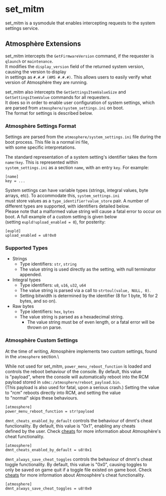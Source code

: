 # set_mitm
set_mitm is a sysmodule that enables intercepting requests to the system settings service.

## Atmosphère Extensions

set_mitm intercepts the `GetFirmwareVersion` command, if the requester is `qlaunch` or `maintenance`.\
It modifies the `display_version` field of the returned system version, causing the version to display\
in settings as `#.#.# (AMS #.#.#)`. This allows users to easily verify what version of Atmosphère they are running.

set_mitm also intercepts the `GetSettingsItemValueSize` and `GetSettingsItemValue` commands for all requesters.\
It does so in order to enable user configuration of system settings, which are parsed from `atmosphere/system_settings.ini` on boot.\
The format for settings is described below.

### Atmosphère Settings Format

Settings are parsed from the `atmosphere/system_settings.ini` file during the boot process. This file is a normal ini file,\
with some specific interpretations.

The standard representation of a system setting's identifier takes the form `name!key`. This is represented within\
`system_settings.ini` as a section `name`, with an entry `key`. For example:

```
[name]
key = ...
```

System settings can have variable types (strings, integral values, byte arrays, etc). To accommodate this, `system_settings.ini`\
must store values as a `type_identifier!value_store` pair. A number of different types are supported, with identifiers detailed below.\
Please note that a malformed value string will cause a fatal error to occur on boot. A full example of a custom setting is given below\
(setting `eupld!upload_enabled = 0`), for posterity:

```
[eupld]
upload_enabled = u8!0x0
```

### Supported Types

* Strings
    * Type identifiers: `str`, `string`
    * The value string is used directly as the setting, with null terminator appended.
* Integral types
    * Type identifiers: `u8`, `u16`, `u32`, `u64`
    * The value string is parsed via a call to `strtoul(value, NULL, 0)`.
    * Setting bitwidth is determined by the identifier (8 for 1 byte, 16 for 2 bytes, and so on).
* Raw bytes
    * Type identifiers: `hex`, `bytes`
    * The value string is parsed as a hexadecimal string.
        * The value string must be of even length, or a fatal error will be thrown on parse.

### Atmosphère Custom Settings

At the time of writing, Atmosphère implements two custom settings, found in the `atmosphere` section.\

While not used for set_mitm, `power_menu_reboot_function` is loaded and controls the reboot behaviour of the console. By default, this value\
is "payload", where the console will automatically reboot into the RCM payload stored in `sdmc:/atmosphere/reboot_payload.bin`.\
(This payload is also used for fatal, upon a serious crash.) Setting the value to "rcm" reboots directly into RCM, and setting the value\
to "normal" skips these behaviours.

```
[atmosphere]
power_menu_reboot_function = str!payload
```

`dmnt_cheats_enabled_by_default` controls the behaviour of dmnt's cheat functionality. By default, this value is "0x1", enabling any cheats\
defined by the user. Check [cheats](../cheats.md) for more information about Atmosphère's cheat functionality.

```
[atmosphere]
dmnt_cheats_enabled_by_default = u8!0x1
```

`dmnt_always_save_cheat_toggles` controls the behaviour of dmnt's cheat toggle functionality. By default, this value is "0x0", causing toggles to\
only be saved on game quit if a toggle file existed on game boot. Check [cheats](../cheats.md) for more information about Atmosphère's cheat functionality.

```
[atmosphere]
dmnt_always_save_cheat_toggles = u8!0x0
```
